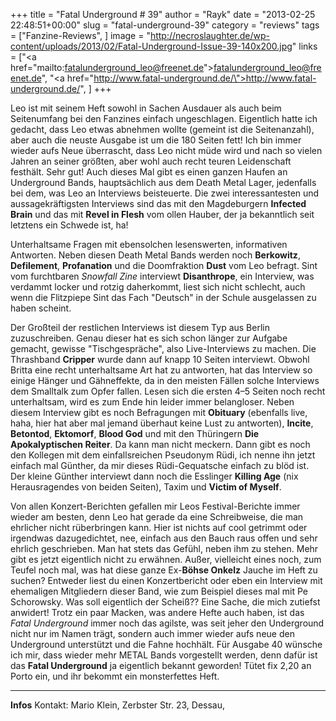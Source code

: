 +++
title = "Fatal Underground # 39"
author = "Rayk"
date = "2013-02-25 22:48:51+00:00"
slug = "fatal-underground-39"
category = "reviews"
tags = ["Fanzine-Reviews", ]
image = "http://necroslaughter.de/wp-content/uploads/2013/02/Fatal-Underground-Issue-39-140x200.jpg"
links = ["<a href=\"mailto:fatalunderground_leo@freenet.de\">fatalunderground_leo@freenet.de</a>", "<a href=\"http://www.fatal-underground.de/\">http://www.fatal-underground.de/</a>", ]
+++

Leo ist mit seinem Heft sowohl in Sachen Ausdauer als auch beim Seitenumfang bei den Fanzines einfach ungeschlagen. Eigentlich hatte ich gedacht, dass Leo etwas abnehmen wollte (gemeint ist die Seitenanzahl), aber auch die neuste Ausgabe ist um die 180 Seiten fett! Ich bin immer wieder aufs Neue überrascht, dass Leo nicht müde wird und nach so vielen Jahren an seiner größten, aber wohl auch recht teuren Leidenschaft festhält. Sehr gut! Auch dieses Mal gibt es einen ganzen Haufen an Underground Bands, hauptsächlich aus dem Death Metal Lager, jedenfalls bei dem, was Leo an Interviews beisteuerte. Die zwei interessantesten und aussagekräftigsten Interviews sind das mit den Magdeburgern **Infected Brain** und das mit **Revel in Flesh** vom ollen Hauber, der ja bekanntlich seit letztens ein Schwede ist, ha!

Unterhaltsame Fragen mit ebensolchen lesenswerten, informativen Antworten. Neben diesen Death Metal Bands werden noch **Berkowitz**, **Defilement**, **Profanation** und die Doomfraktion **Dust** vom Leo befragt. Sint vom furchtbaren _Snowfall Zine_ interviewt **Disanthrope**, ein Interview, was verdammt locker und rotzig daherkommt, liest sich nicht schlecht, auch wenn die Flitzpiepe Sint das Fach "Deutsch" in der Schule ausgelassen zu haben scheint.

Der Großteil der restlichen Interviews ist diesem Typ aus Berlin zuzuschreiben. Genau dieser hat es sich schon länger zur Aufgabe gemacht, gewisse "Tischgespräche", also Live-Interviews zu machen. Die Thrashband **Cripper** wurde dann auf knapp 10 Seiten interviewt. Obwohl Britta eine recht unterhaltsame Art hat zu antworten, hat das Interview so einige Hänger und Gähneffekte, da in den meisten Fällen solche Interviews dem Smalltalk zum Opfer fallen. Lesen sich die ersten 4–5 Seiten noch recht unterhaltsam, wird es zum Ende hin leider immer belangloser. Neben diesem Interview gibt es noch Befragungen mit **Obituary** (ebenfalls live, haha, hier hat aber mal jemand überhaut keine Lust zu antworten), **Incite**, **Betontod**, **Ektomorf**, **Blood God** und mit den Thüringern **Die Apokalyptischen Reiter**. Da kann man nicht meckern.
Dann gibt es noch den Kollegen mit dem einfallsreichen Pseudonym Rüdi, ich nenne ihn jetzt einfach mal Günther, da mir dieses Rüdi-Gequatsche einfach zu blöd ist. Der kleine Günther interviewt dann noch die Esslinger **Killing Age** (nix Herausragendes von beiden Seiten), Taxim und **Victim of Myself**.

Von allen Konzert-Berichten gefallen mir Leos Festival-Berichte immer wieder am besten, denn Leo hat gerade da eine Schreibweise, die man ehrlicher nicht rüberbringen kann. Hier ist nichts auf cool getrimmt oder irgendwas dazugedichtet, nee, einfach aus den Bauch raus offen und sehr ehrlich geschrieben. Man hat stets das Gefühl, neben ihm zu stehen. Mehr gibt es jetzt eigentlich nicht zu erwähnen. Außer, vielleicht eines noch, zum Teufel noch mal, was hat diese ganze Ex-**Böhse Onkelz** Jauche im Heft zu suchen? Entweder liest du einen Konzertbericht oder eben ein Interview mit ehemaligen Mitgliedern dieser Band, wie zum Beispiel dieses mal mit Pe Schorowsky. Was soll eigentlich der Scheiß?? Eine Sache, die mich zutiefst anwidert! Trotz ein paar Macken, was andere Hefte auch haben, ist das _Fatal Underground_ immer noch das agilste, was seit jeher den Underground nicht nur im Namen trägt, sondern auch immer wieder aufs neue den Underground unterstützt und die Fahne hochhält. Für Ausgabe 40 wünsche ich mir, dass wieder mehr METAL Bands vorgestellt werden, denn dafür ist das **Fatal Underground** ja eigentlich bekannt geworden! Tütet fix 2,20 an Porto ein, und ihr bekommt ein monsterfettes Heft.



---
**Infos**
Kontakt: Mario Klein, Zerbster Str. 23, Dessau,
